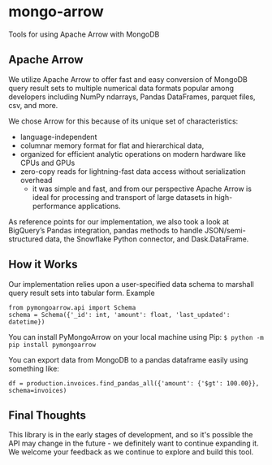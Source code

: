 # mongo-arrow
Tools for using Apache Arrow with MongoDB

## Apache Arrow
We utilize Apache Arrow to offer fast and easy conversion of MongoDB query result sets to multiple numerical data formats popular among developers including NumPy ndarrays, Pandas DataFrames, parquet files, csv, and more.

We chose Arrow for this because of its unique set of characteristics:
- language-independent
- columnar memory format for flat and hierarchical data,
- organized for efficient analytic operations on modern hardware like CPUs and GPUs
- zero-copy reads for lightning-fast data access without serialization overhead
  - it was simple and fast, and from our perspective Apache Arrow is ideal for processing and transport of large datasets in high-performance applications.

As reference points for our implementation, we also took a look at BigQuery’s Pandas integration, pandas methods to handle JSON/semi-structured data, the Snowflake Python connector, and Dask.DataFrame.


## How it Works
Our implementation relies upon a user-specified data schema to marshall query result sets into tabular form.
Example
```
from pymongoarrow.api import Schema
schema = Schema({'_id': int, 'amount': float, 'last_updated': datetime})
```

You can install PyMongoArrow on your local machine using Pip:
`$ python -m pip install pymongoarrow`

You can export data from MongoDB to a pandas dataframe easily using something like:
```
df = production.invoices.find_pandas_all({'amount': {'$gt': 100.00}}, schema=invoices)
```

## Final Thoughts
This library is in the early stages of development, and so it's possible the API may change in the future - we definitely want to continue expanding it. We welcome your feedback as we continue to explore and build this tool.
